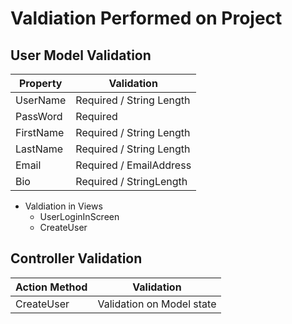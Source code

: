 # **Valdiation Performed on Project**

## **User Model Validation**				

Property | Validation
---------|-----------
UserName | Required / String Length 
PassWord | Required
FirstName | Required / String Length
LastName | Required / String Length
Email | Required / EmailAddress
Bio | Required / StringLength

- Valdiation in Views
	- UserLoginInScreen
	- CreateUser


## **Controller Validation**

Action Method | Validation
--------------|-----------
CreateUser | Validation on Model state

	

   
        